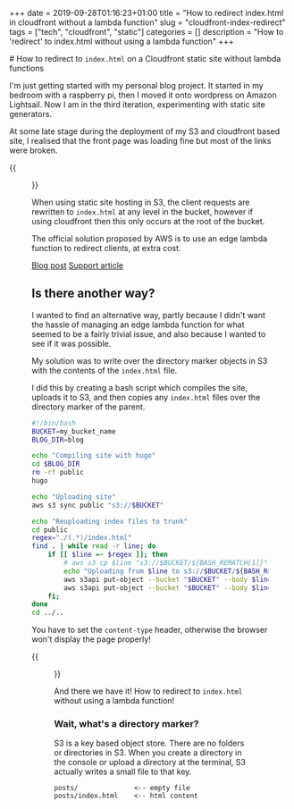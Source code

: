 +++ 
date = 2019-09-28T01:16:23+01:00
title = "How to redirect index.html in cloudfront without a lambda function"
slug = "cloudfront-index-redirect"
tags = ["tech", "cloudfront", "static"]
categories = []
description = "How to 'redirect' to index.html without using a lambda function"
+++

# How to redirect to `index.html` on a Cloudfront static site without lambda functions

I'm just getting started with my personal blog project. It started in my bedroom with a raspberry pi, then I moved it onto wordpress on Amazon Lightsail. Now I am in the third iteration, experimenting with static site generators.

At some late stage during the deployment of my S3 and cloudfront based site, I realised that the front page was loading fine but most of the links were broken.

{{<figure src="img/tech/bad-index.png">}}

When using static site hosting in S3, the client requests are rewritten to `index.html` at any level in the bucket, however if using cloudfront then this only occurs at the root of the bucket.

The official solution proposed by AWS is to use an edge lambda function to redirect clients, at extra cost.

[Blog post](https://aws.amazon.com/blogs/compute/implementing-default-directory-indexes-in-amazon-s3-backed-amazon-cloudfront-origins-using-lambdaedge/)
[Support article](https://aws.amazon.com/premiumsupport/knowledge-center/cloudfront-default-root-object-subdirectory/)

## Is there another way?

I wanted to find an alternative way, partly because I didn't want the hassle of managing an edge lambda function for what seemed to be a fairly trivial issue, and also because I wanted to see if it was possible.

My solution was to write over the directory marker objects in S3 with the contents of the `index.html` file.

I did this by creating a bash script which compiles the site, uploads it to S3, and then copies any `index.html` files over the directory marker of the parent.

```bash
#!/bin/bash
BUCKET=my_bucket_name
BLOG_DIR=blog

echo "Compiling site with hugo"
cd $BLOG_DIR
rm -rf public
hugo

echo "Uploading site"
aws s3 sync public "s3://$BUCKET"

echo "Reuploading index files to trunk"
cd public
regex="./(.*)/index.html"
find . | while read -r line; do
    if [[ $line =~ $regex ]]; then
        # aws s3 cp $line "s3://$BUCKET/${BASH_REMATCH[1]}"
        echo "Uploading from $line to s3://$BUCKET/${BASH_REMATCH[1]}/"
        aws s3api put-object --bucket "$BUCKET" --body $line --key "${BASH_REMATCH[1]}" --content-type text/html > /dev/null
        aws s3api put-object --bucket "$BUCKET" --body $line --key "${BASH_REMATCH[1]}/" --content-type text/html > /dev/null
    fi;
done
cd ../..
```

You have to set the `content-type` header, otherwise the browser won't display the page properly!

{{<figure src="img/tech/good-index.png">}}

And there we have it! How to redirect to `index.html` without using a lambda function!

### Wait, what's a directory marker?

S3 is a key based object store. There are no folders or directories in S3. When you create a directory in the console or upload a directory at the terminal, S3 actually writes a small file to that key.

```
posts/              <-- empty file
posts/index.html    <-- html content
```

